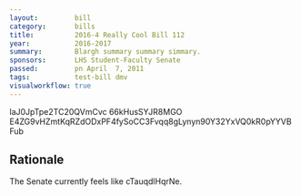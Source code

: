 ```yaml
---
layout:         bill
category:       bills
title:          2016-4 Really Cool Bill 112
year:           2016-2017
summary:        Blargh summary summary simmary.
sponsors:       LHS Student-Faculty Senate
passed:         pn April  7, 2011
tags:           test-bill dmv
visualworkflow: true
---
```



laJ0JpTpe2TC20QVmCvc 66kHusSYJR8MGO E4ZG9vHZmtKqRZdODxPF4fySoCC3Fvqq8gLynyn90Y32YxVQ0kR0pYYVBFub 




Rationale
---------
The Senate currently feels like cTauqdlHqrNe.
